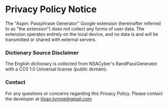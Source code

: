 # Privacy Policy Notice

The "Aspin: Passphrase Generator" Google extension (hereinafter referred to as "the extension") does not collect any forms of user data. The extension operates entirely on the local device, and no data is and will be transmitted or shared with external servers.

### Dictionary Source Disclaimer
The English dictionary is collected from NSACyber's RandPassGenerator with a CC0 1.0 Universal license (public domain).

### Contact
For any questions or concerns regarding this Privacy Policy. Please contact the developer at ilisan.tyrone@gmail.com